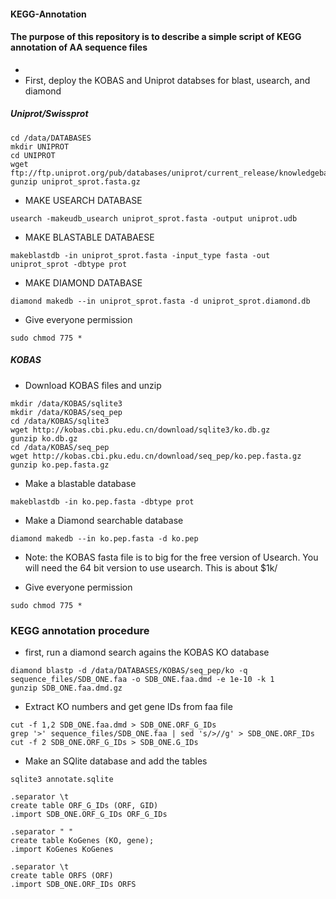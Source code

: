 #### KEGG-Annotation
#### The purpose of this repository is to describe a simple script of KEGG annotation of AA sequence files
-
- First, deploy the KOBAS and Uniprot databses for blast, usearch, and diamond

##### Uniprot/Swissprot

```
cd /data/DATABASES
mkdir UNIPROT
cd UNIPROT
wget ftp://ftp.uniprot.org/pub/databases/uniprot/current_release/knowledgebase/complete/uniprot_sprot.fasta.gz
gunzip uniprot_sprot.fasta.gz
```

- MAKE USEARCH DATABASE
```
usearch -makeudb_usearch uniprot_sprot.fasta -output uniprot.udb
```
- MAKE BLASTABLE DATABAESE
```
makeblastdb -in uniprot_sprot.fasta -input_type fasta -out uniprot_sprot -dbtype prot
```
- MAKE DIAMOND DATABASE
```
diamond makedb --in uniprot_sprot.fasta -d uniprot_sprot.diamond.db
```
- Give everyone permission
```
sudo chmod 775 *
```

##### KOBAS

- Download KOBAS files and unzip
```
mkdir /data/KOBAS/sqlite3
mkdir /data/KOBAS/seq_pep
cd /data/KOBAS/sqlite3
wget http://kobas.cbi.pku.edu.cn/download/sqlite3/ko.db.gz
gunzip ko.db.gz
cd /data/KOBAS/seq_pep
wget http://kobas.cbi.pku.edu.cn/download/seq_pep/ko.pep.fasta.gz
gunzip ko.pep.fasta.gz
```
- Make a blastable database
```
makeblastdb -in ko.pep.fasta -dbtype prot
```
- Make a Diamond searchable database
```
diamond makedb --in ko.pep.fasta -d ko.pep
```

- Note: the KOBAS fasta file is to big for the free version of Usearch. You will need the 64 bit version to use usearch.  This is about $1k/

- Give everyone permission
```
sudo chmod 775 *
```


### KEGG annotation procedure

- first, run a diamond search agains the KOBAS KO database

```
diamond blastp -d /data/DATABASES/KOBAS/seq_pep/ko -q sequence_files/SDB_ONE.faa -o SDB_ONE.faa.dmd -e 1e-10 -k 1
gunzip SDB_ONE.faa.dmd.gz
```

- Extract KO numbers and get gene IDs from faa file
```
cut -f 1,2 SDB_ONE.faa.dmd > SDB_ONE.ORF_G_IDs
grep '>' sequence_files/SDB_ONE.faa | sed 's/>//g' > SDB_ONE.ORF_IDs
cut -f 2 SDB_ONE.ORF_G_IDs > SDB_ONE.G_IDs
```

- Make an SQlite database and add the tables
```
sqlite3 annotate.sqlite

.separator \t
create table ORF_G_IDs (ORF, GID)
.import SDB_ONE.ORF_G_IDs ORF_G_IDs

.separator " "
create table KoGenes (KO, gene);
.import KoGenes KoGenes

.separator \t
create table ORFS (ORF)
.import SDB_ONE.ORF_IDs ORFS

```



